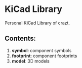 # KiCad Library

Personal KiCad Library of crazt.

## Contents:
1. **symbol**: component symbols
2. **footprint**: component footprints
3. **model**: 3D models